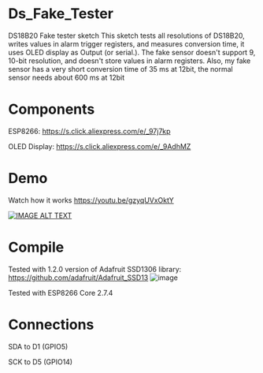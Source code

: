 # Ds_Fake_Tester
DS18B20 Fake tester sketch
This sketch tests all resolutions of DS18B20, writes values in alarm trigger registers, and measures conversion time, it uses OLED display as Output (or serial.).
The fake sensor doesn't support 9, 10-bit resolution, and doesn't store values in alarm registers. Also, my fake sensor has a very short conversion time of 35 ms at 12bit, the normal sensor needs about 600 ms at 12bit
# Components
ESP8266: https://s.click.aliexpress.com/e/_97j7kp

OLED Display: https://s.click.aliexpress.com/e/_9AdhMZ

# Demo
Watch how it works https://youtu.be/gzyqUVxOktY

[![IMAGE ALT TEXT](http://img.youtube.com/vi/gzyqUVxOktY/0.jpg)](http://www.youtube.com/watch?v=gzyqUVxOktY "Video Title")

# Compile
Tested with 1.2.0 version of Adafruit SSD1306 library: https://github.com/adafruit/Adafruit_SSD13
![image](https://user-images.githubusercontent.com/31592485/145067027-0089f67d-9602-4342-bc47-b28c946707d9.png)

Tested with ESP8266 Core 2.7.4

# Connections
SDA to D1 (GPIO5)

SCK to D5 (GPIO14)
